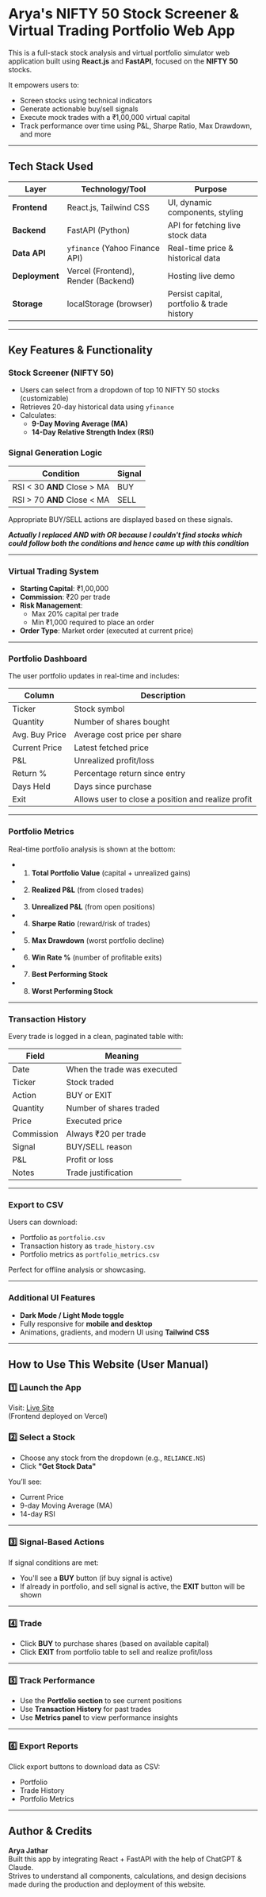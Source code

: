 # Arya's NIFTY 50 Stock Screener & Virtual Trading Portfolio Web App

This is a full-stack stock analysis and virtual portfolio simulator web application built using **React.js** and **FastAPI**, focused on the **NIFTY 50** stocks.

It empowers users to:
- Screen stocks using technical indicators
- Generate actionable buy/sell signals
- Execute mock trades with a ₹1,00,000 virtual capital
- Track performance over time using P&L, Sharpe Ratio, Max Drawdown, and more

---

## Tech Stack Used

| Layer       | Technology/Tool                     | Purpose                                  |
|-------------|--------------------------------------|-------------------------------------------|
| **Frontend** | React.js, Tailwind CSS               | UI, dynamic components, styling           |
| **Backend**  | FastAPI (Python)                     | API for fetching live stock data          |
| **Data API** | `yfinance` (Yahoo Finance API)       | Real-time price & historical data         |
| **Deployment** | Vercel (Frontend), Render (Backend) | Hosting live demo                         |
| **Storage** | localStorage (browser)               | Persist capital, portfolio & trade history|

---

##  Key Features & Functionality

### Stock Screener (NIFTY 50)
- Users can select from a dropdown of top 10 NIFTY 50 stocks (customizable)
- Retrieves 20-day historical data using `yfinance`
- Calculates:
  - **9-Day Moving Average (MA)**
  - **14-Day Relative Strength Index (RSI)**

###  Signal Generation Logic
| Condition                          | Signal |
|------------------------------------|--------|
| RSI < 30 **AND** Close > MA        | BUY    |
| RSI > 70 **AND** Close < MA        | SELL   |

Appropriate BUY/SELL actions are displayed based on these signals.

***Actually I replaced AND with OR because I couldn't find stocks which could follow both the conditions and hence came up with this condition***

---

###  Virtual Trading System

- **Starting Capital**: ₹1,00,000
- **Commission**: ₹20 per trade
- **Risk Management**:
  - Max 20% capital per trade
  - Min ₹1,000 required to place an order
- **Order Type**: Market order (executed at current price)

---

###  Portfolio Dashboard

The user portfolio updates in real-time and includes:

| Column         | Description                                         |
|----------------|-----------------------------------------------------|
| Ticker         | Stock symbol                                        |
| Quantity       | Number of shares bought                             |
| Avg. Buy Price | Average cost price per share                        |
| Current Price  | Latest fetched price                                |
| P&L            | Unrealized profit/loss                              |
| Return %       | Percentage return since entry                       |
| Days Held      | Days since purchase                                 |
| Exit           | Allows user to close a position and realize profit  |

---

###  Portfolio Metrics

Real-time portfolio analysis is shown at the bottom:

- 1. **Total Portfolio Value** (capital + unrealized gains)
- 2. **Realized P&L** (from closed trades)
- 3. **Unrealized P&L** (from open positions)
- 4. **Sharpe Ratio** (reward/risk of trades)
- 5. **Max Drawdown** (worst portfolio decline)
- 6. **Win Rate %** (number of profitable exits)
- 7. **Best Performing Stock**
- 8. **Worst Performing Stock**

---

###  Transaction History

Every trade is logged in a clean, paginated table with:

| Field      | Meaning                          |
|------------|----------------------------------|
| Date       | When the trade was executed      |
| Ticker     | Stock traded                     |
| Action     | BUY or EXIT                      |
| Quantity   | Number of shares traded          |
| Price      | Executed price                   |
| Commission | Always ₹20 per trade             |
| Signal     | BUY/SELL reason                  |
| P&L        | Profit or loss                   |
| Notes      | Trade justification              |

---

###  Export to CSV

Users can download:
-  Portfolio as `portfolio.csv`
-  Transaction history as `trade_history.csv`
-  Portfolio metrics as `portfolio_metrics.csv`

Perfect for offline analysis or showcasing.

---

###  Additional UI Features

-  **Dark Mode / Light Mode toggle**
-  Fully responsive for **mobile and desktop**
-  Animations, gradients, and modern UI using **Tailwind CSS**

---

##  How to Use This Website (User Manual)

### 1️⃣ Launch the App

Visit: [Live Site](https://nifty-screener-frontend-qoiw.vercel.app)  
(Frontend deployed on Vercel)

### 2️⃣ Select a Stock

- Choose any stock from the dropdown (e.g., `RELIANCE.NS`)
- Click **"Get Stock Data"**

You’ll see:
- Current Price
- 9-day Moving Average (MA)
- 14-day RSI

---

### 3️⃣ Signal-Based Actions

If signal conditions are met:
- You'll see a **BUY** button (if buy signal is active)
- If already in portfolio, and sell signal is active, the **EXIT** button will be shown

---

### 4️⃣ Trade

- Click **BUY** to purchase shares (based on available capital)
- Click **EXIT** from portfolio table to sell and realize profit/loss

---

### 5️⃣ Track Performance

- Use the **Portfolio section** to see current positions
- Use **Transaction History** for past trades
- Use **Metrics panel** to view performance insights

---

### 6️⃣ Export Reports

Click export buttons to download data as CSV:
- Portfolio
- Trade History
- Portfolio Metrics

---

##  Author & Credits

**Arya Jathar**  
Built this app by integrating React + FastAPI with the help of ChatGPT & Claude.  
Strives to understand all components, calculations, and design decisions made during the production and deployment of this website.


